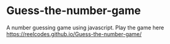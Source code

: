 # Guess-the-number-game
A number guessing game using javascript.
Play the game here
https://reelcodes.github.io/Guess-the-number-game/
